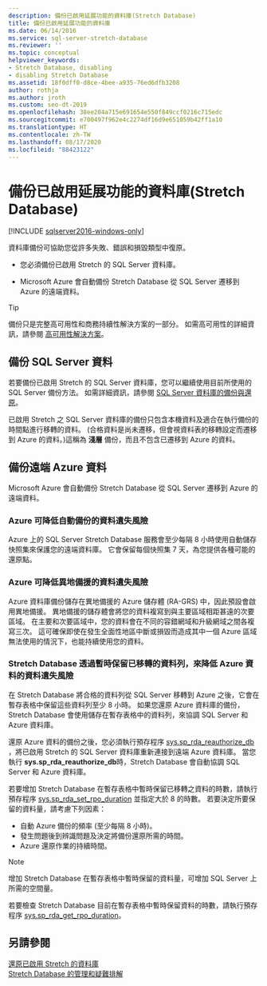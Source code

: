 ```yaml
---
description: 備份已啟用延展功能的資料庫(Stretch Database)
title: 備份已啟用延展功能的資料庫
ms.date: 06/14/2016
ms.service: sql-server-stretch-database
ms.reviewer: ''
ms.topic: conceptual
helpviewer_keywords:
- Stretch Database, disabling
- disabling Stretch Database
ms.assetid: 18f0dff0-d8ce-4bee-a935-76ed6dfb3208
author: rothja
ms.author: jroth
ms.custom: seo-dt-2019
ms.openlocfilehash: 38ee204a715e691654e550f849ccf0216c715edc
ms.sourcegitcommit: e700497f962e4c2274df16d9e651059b42ff1a10
ms.translationtype: HT
ms.contentlocale: zh-TW
ms.lasthandoff: 08/17/2020
ms.locfileid: "88423122"
---
```

# <a name="backup-stretch-enabled-databases-stretch-database"></a>備份已啟用延展功能的資料庫(Stretch Database)
[!INCLUDE [sqlserver2016-windows-only](../../includes/applies-to-version/sqlserver2016-windows-only.md)]


 資料庫備份可協助您從許多失敗、錯誤和損毀類型中復原。  
  
 -   您必須備份已啟用 Stretch 的 SQL Server 資料庫。  
      
 -   Microsoft Azure 會自動備份 Stretch Database 從 SQL Server 遷移到 Azure 的遠端資料。  

> [!TIP]
> 備份只是完整高可用性和商務持續性解決方案的一部分。 如需高可用性的詳細資訊，請參閱 [高可用性解決方案](../../database-engine/sql-server-business-continuity-dr.md)。
   
## <a name="back-up-your-sql-server-data"></a>備份 SQL Server 資料  
  
若要備份已啟用 Stretch 的 SQL Server 資料庫，您可以繼續使用目前所使用的 SQL Server 備份方法。 如需詳細資訊，請參閱 [SQL Server 資料庫的備份與還原](../../relational-databases/backup-restore/back-up-and-restore-of-sql-server-databases.md)。
  
 已啟用 Stretch 之 SQL Server 資料庫的備份只包含本機資料及適合在執行備份的時間點進行移轉的資料。 (合格資料是尚未遷移，但會視資料表的移轉設定而遷移到 Azure 的資料。)這稱為 **淺層** 備份，而且不包含已遷移到 Azure 的資料。  
  
## <a name="back-up-your-remote-azure-data"></a>備份遠端 Azure 資料   
  
Microsoft Azure 會自動備份 Stretch Database 從 SQL Server 遷移到 Azure 的遠端資料。    
### <a name="azure-reduces-the-risk-of-data-loss-with-automatic-backup"></a>Azure 可降低自動備份的資料遺失風險  
Azure 上的 SQL Server Stretch Database 服務會至少每隔 8 小時使用自動儲存快照集來保護您的遠端資料庫。 它會保留每個快照集 7 天，為您提供各種可能的還原點。  
  
### <a name="azure-reduces-the-risk-of-data-loss-with-geo-redundancy"></a>Azure 可降低異地備援的資料遺失風險  
Azure 資料庫備份儲存在異地備援的 Azure 儲存體 (RA-GRS) 中，因此預設會啟用異地備援。 異地備援的儲存體會將您的資料複寫到與主要區域相距甚遠的次要區域。 在主要和次要區域中，您的資料會在不同的容錯網域和升級網域之間各複寫三次。 這可確保即使在發生全面性地區中斷或損毀而造成其中一個 Azure 區域無法使用的情況下，也能持續使用您的資料。

### <a name="stretch-database-reduces-the-risk-of-data-loss-for-your-azure-data-by-retaining-migrated-rows-temporarily"></a><a name="stretchRPO"></a>Stretch Database 透過暫時保留已移轉的資料列，來降低 Azure 資料的資料遺失風險
在 Stretch Database 將合格的資料列從 SQL Server 移轉到 Azure 之後，它會在暫存表格中保留這些資料列至少 8 小時。 如果您還原 Azure 資料庫的備份，Stretch Database 會使用儲存在暫存表格中的資料列，來協調 SQL Server 和 Azure 資料庫。

還原 Azure 資料的備份之後，您必須執行預存程序 [sys.sp_rda_reauthorize_db](../../relational-databases/system-stored-procedures/sys-sp-rda-reauthorize-db-transact-sql.md) ，將已啟用 Stretch 的 SQL Server 資料庫重新連接到遠端 Azure 資料庫。 當您執行 **sys.sp_rda_reauthorize_db**時，Stretch Database 會自動協調 SQL Server 和 Azure 資料庫。

若要增加 Stretch Database 在暫存表格中暫時保留已移轉之資料的時數，請執行預存程序 [sys.sp_rda_set_rpo_duration](../../relational-databases/system-stored-procedures/sys-sp-rda-set-rpo-duration-transact-sql.md) 並指定大於 8 的時數。 若要決定所要保留的資料量，請考慮下列因素：
-   自動 Azure 備份的頻率 (至少每隔 8 小時)。
-   發生問題後到辨識問題及決定將備份還原所需的時間。
-   Azure 還原作業的持續時間。

> [!NOTE]
> 增加 Stretch Database 在暫存表格中暫時保留的資料量，可增加 SQL Server 上所需的空間量。

若要檢查 Stretch Database 目前在暫存表格中暫時保留資料的時數，請執行預存程序 [sys.sp_rda_get_rpo_duration](../../relational-databases/system-stored-procedures/sys-sp-rda-get-rpo-duration-transact-sql.md)。

## <a name="see-also"></a>另請參閱  
[還原已啟用 Stretch 的資料庫](../../sql-server/stretch-database/restore-stretch-enabled-databases-stretch-database.md)  
 [Stretch Database 的管理和疑難排解](../../sql-server/stretch-database/manage-and-troubleshoot-stretch-database.md)   
   
  
  
